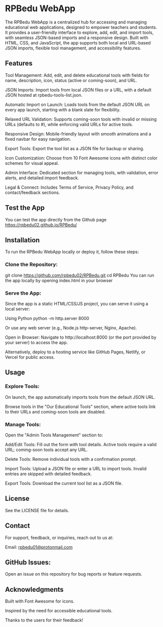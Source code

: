 # RPBedu WebApp

The RPBedu WebApp is a centralized hub for accessing and managing educational web applications, designed to empower teachers and students. It provides a user-friendly interface to explore, add, edit, and import tools, with seamless JSON-based imports and a responsive design. Built with HTML, CSS, and JavaScript, the app supports both local and URL-based JSON imports, flexible tool management, and accessibility features.

## Features

Tool Management: Add, edit, and delete educational tools with fields for name, description, icon, status (active or coming-soon), and URL.

JSON Imports: Import tools from local JSON files or a URL, with a default JSON hosted at rpbedu-tools-list.json.

Automatic Import on Launch: Loads tools from the default JSON URL on every app launch, starting with a blank slate for flexibility.

Relaxed URL Validation: Supports coming-soon tools with invalid or missing URLs (defaults to #), while enforcing valid URLs for active tools.

Responsive Design: Mobile-friendly layout with smooth animations and a fixed navbar for easy navigation.

Export Tools: Export the tool list as a JSON file for backup or sharing.

Icon Customization: Choose from 10 Font Awesome icons with distinct color schemes for visual appeal.

Admin Interface: Dedicated section for managing tools, with validation, error alerts, and detailed import feedback.

Legal & Connect: Includes Terms of Service, Privacy Policy, and contact/feedback sections.

## Test the App

You can test the app directly from the Github page https://rpbedu02.github.io/RPBedu/

## Installation

To run the RPBedu WebApp locally or deploy it, follow these steps:

### Clone the Repository:

git clone https://github.com/rpbedu02/RPBedu.git
cd RPBedu
You can run the app locally by opening index.html in your browser

### Serve the App: 

Since the app is a static HTML/CSS/JS project, you can serve it using a local server:

 Using Python
python -m http.server 8000

Or use any web server (e.g., Node.js http-server, Nginx, Apache).

Open in Browser: Navigate to http://localhost:8000 (or the port provided by your server) to access the app.

Alternatively, deploy to a hosting service like GitHub Pages, Netlify, or Vercel for public access.

## Usage

### Explore Tools:

On launch, the app automatically imports tools from the default JSON URL.

Browse tools in the "Our Educational Tools" section, where active tools link to their URLs and coming-soon tools are disabled.

### Manage Tools:

Open the "Admin Tools Management" section to:

Add/Edit Tools: Fill out the form with tool details. Active tools require a valid URL; coming-soon tools accept any URL.

Delete Tools: Remove individual tools with a confirmation prompt.

Import Tools: Upload a JSON file or enter a URL to import tools. Invalid entries are skipped with detailed feedback.

Export Tools: Download the current tool list as a JSON file.

## License

See the LICENSE file for details.

## Contact

For support, feedback, or inquiries, reach out to us at:

Email: rpbedu01@protonmail.com

## GitHub Issues: 

Open an issue on this repository for bug reports or feature requests.

## Acknowledgments

Built with Font Awesome for icons.

Inspired by the need for accessible educational tools.

Thanks to the users for their feedback!
